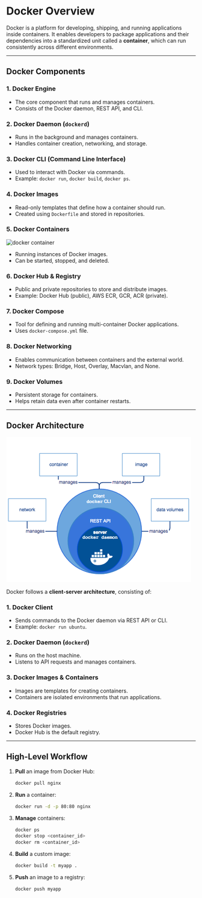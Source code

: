 # Docker Overview

Docker is a platform for developing, shipping, and running applications inside containers. It enables developers to package applications and their dependencies into a standardized unit called a **container**, which can run consistently across different environments.

---

## **Docker Components**

### 1. Docker Engine
- The core component that runs and manages containers.
- Consists of the Docker daemon, REST API, and CLI.

### 2. Docker Daemon (`dockerd`)
- Runs in the background and manages containers.
- Handles container creation, networking, and storage.

### 3. Docker CLI (Command Line Interface)
- Used to interact with Docker via commands.
- Example: `docker run`, `docker build`, `docker ps`.

### 4. Docker Images
- Read-only templates that define how a container should run.
- Created using `Dockerfile` and stored in repositories.

### 5. Docker Containers
![docker container](Day1/docker1.png)
- Running instances of Docker images.
- Can be started, stopped, and deleted.

### 6. Docker Hub & Registry
- Public and private repositories to store and distribute images.
- Example: Docker Hub (public), AWS ECR, GCR, ACR (private).

### 7. Docker Compose
- Tool for defining and running multi-container Docker applications.
- Uses `docker-compose.yml` file.

### 8. Docker Networking
- Enables communication between containers and the external world.
- Network types: Bridge, Host, Overlay, Macvlan, and None.

### 9. Docker Volumes
- Persistent storage for containers.
- Helps retain data even after container restarts.

---

## **Docker Architecture**

![docker architecture](Day1/docker2.png)

Docker follows a **client-server architecture**, consisting of:

### 1. **Docker Client**
- Sends commands to the Docker daemon via REST API or CLI.
- Example: `docker run ubuntu`.

### 2. **Docker Daemon (`dockerd`)**
- Runs on the host machine.
- Listens to API requests and manages containers.

### 3. **Docker Images & Containers**
- Images are templates for creating containers.
- Containers are isolated environments that run applications.

### 4. **Docker Registries**
- Stores Docker images.
- Docker Hub is the default registry.

---

## **High-Level Workflow**
1. **Pull** an image from Docker Hub:
   ```sh
   docker pull nginx
   ```
2. **Run** a container:
   ```sh
   docker run -d -p 80:80 nginx
   ```
3. **Manage** containers:
   ```sh
   docker ps
   docker stop <container_id>
   docker rm <container_id>
   ```
4. **Build** a custom image:
   ```sh
   docker build -t myapp .
   ```
5. **Push** an image to a registry:
   ```sh
   docker push myapp